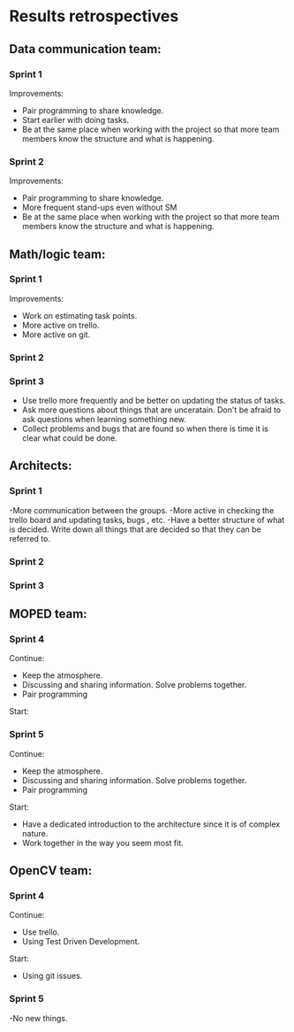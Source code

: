 # Results retrospectives

## Data communication team:
### Sprint 1
Improvements:
- Pair programming to share knowledge.
- Start earlier with doing tasks.
- Be at the same place when working with the project so that more team members know the structure and what is happening.

### Sprint 2
Improvements:
- Pair programming to share knowledge.
- More frequent stand-ups even without SM
- Be at the same place when working with the project so that more team members know the structure and what is happening.

## Math/logic team:
### Sprint 1
Improvements:
- Work on estimating task points.
- More active on trello.
- More active on git.

### Sprint 2


### Sprint 3
- Use trello more frequently and be better on updating the status of tasks.
- Ask more questions about things that are unceratain. Don't be afraid to ask questions when learning something new.
- Collect problems and bugs that are found so when there is time it is clear what could be done.

## Architects:
### Sprint 1
-More communication between the groups.
-More active in checking the trello board and updating tasks, bugs , etc.
-Have a better structure of what is decided. Write down all things that are decided so that they can be referred to.

### Sprint 2


### Sprint 3

## MOPED team:
### Sprint 4
Continue:
- Keep the atmosphere.
- Discussing and sharing information. Solve problems together.
- Pair programming

Start:

### Sprint 5
Continue:
- Keep the atmosphere.
- Discussing and sharing information. Solve problems together.
- Pair programming

Start:
- Have a dedicated introduction to the architecture since it is of complex nature.
- Work together in the way you seem most fit.

## OpenCV team:
### Sprint 4
Continue:
- Use trello.
- Using Test Driven Development.

Start:
- Using git issues.

### Sprint 5
-No new things. 

